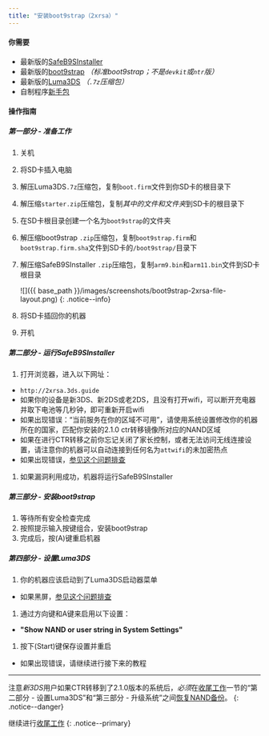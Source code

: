 ```yaml
---
title: "安装boot9strap（2xrsa）"
---
```


#### 你需要

* 最新版的[SafeB9SInstaller](https://github.com/d0k3/SafeB9SInstaller/releases/latest)
* 最新版的[boot9strap](https://github.com/SciresM/boot9strap/releases/latest) *（标准boot9strap；不是`devkit`或`ntr`版）*
* 最新版的[Luma3DS](https://github.com/AuroraWright/Luma3DS/releases/latest) *（`.7z`压缩包）*
* 自制程序[新手包](http://smealum.github.io/ninjhax2/starter.zip)

#### 操作指南

##### 第一部分 - 准备工作

1. 关机
1. 将SD卡插入电脑
1. 解压Luma3DS`.7z`压缩包，复制`boot.firm`文件到你SD卡的根目录下
1. 解压缩`starter.zip`压缩包，复制*其中的文件和文件夹*到SD卡的根目录下
1. 在SD卡根目录创建一个名为`boot9strap`的文件夹
1. 解压缩boot9strap `.zip`压缩包，复制`boot9strap.firm`和`boot9strap.firm.sha`文件到SD卡的`/boot9strap/`目录下
1. 解压缩SafeB9SInstaller `.zip`压缩包，复制`arm9.bin`和`arm11.bin`文件到SD卡根目录

    ![]({{ base_path }}/images/screenshots/boot9strap-2xrsa-file-layout.png)
    {: .notice--info}

1. 将SD卡插回你的机器
1. 开机

##### 第二部分 - 运行SafeB9SInstaller

1. 打开浏览器，进入以下网址：
  + `http://2xrsa.3ds.guide`
  + 如果你的设备是新3DS、新2DS或老2DS，且没有打开wifi，可以断开充电器并取下电池等几秒钟，即可重新开启wifi
  + 如果出现错误：“当前服务在你的区域不可用”，请使用系统设置修改你的机器所在的国家，匹配你安装的2.1.0 ctr转移镜像所对应的NAND区域
  + 如果在进行CTR转移之前你忘记关闭了家长控制，或者无法访问无线连接设置，请注意你的机器可以自动连接到任何名为`attwifi`的未加密热点
  + 如果出现错误，[参见这个问题排查](troubleshooting#ts_browser)
1. 如果漏洞利用成功，机器将运行SafeB9SInstaller

##### 第三部分 - 安装boot9strap

1. 等待所有安全检查完成
1. 按照提示输入按键组合，安装boot9strap
1. 完成后，按(A)键重启机器

##### 第四部分 - 设置Luma3DS

1. 你的机器应该启动到了Luma3DS启动器菜单
  + 如果黑屏，[参见这个问题排查](troubleshooting#ts_sys_b9s)
1. 通过方向键和A键来启用以下设置：
  + **"Show NAND or user string in System Settings"**
1. 按下(Start)键保存设置并重启
  + 如果出现错误，请继续进行接下来的教程

___

注意*新3DS*用户如果CTR转移到了2.1.0版本的系统后，*必须*在[收尾工作](finalizing-setup)一节的“第二部分 - 设置Luma3DS”和“第三部分 - 升级系统”之间[恢复NAND备份](godmode9-usage#nand_restore)。
{: .notice--danger}

继续进行[收尾工作](finalizing-setup)
{: .notice--primary}

